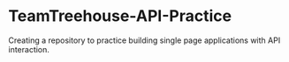 # TeamTreehouse-API-Practice
Creating a repository to practice building single page applications with API interaction.
